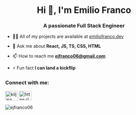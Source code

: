 <h1 align="center">Hi 👋, I'm Emilio Franco</h1>
<h3 align="center">A passionate Full Stack Engineer</h3>

- 👨‍💻 All of my projects are available at [emiliofranco.dev](emiliofranco.dev)

- 💬 Ask me about **React, JS, TS, CSS, HTML**

- 📫 How to reach me **ejfranco06@gmail.com**

- ⚡ Fun fact **I can land a kickflip**

<h3 align="left">Connect with me:</h3>
<p align="left">
<a href="https://twitter.com/kiljaja" target="blank"><img align="center" src="https://raw.githubusercontent.com/rahuldkjain/github-profile-readme-generator/master/src/images/icons/Social/twitter.svg" alt="kiljaja" height="30" width="40" /></a>
<a href="https://linkedin.com/in/https://www.linkedin.com/in/emilio-j-franco/" target="blank"><img align="center" src="https://raw.githubusercontent.com/rahuldkjain/github-profile-readme-generator/master/src/images/icons/Social/linked-in-alt.svg" alt="https://www.linkedin.com/in/emilio-j-franco/" height="30" width="40" /></a>
</p>


<p><img align="left" src="https://github-readme-stats.vercel.app/api/top-langs?username=ejfranco06&show_icons=true&locale=en&layout=compact&count_private=true&theme=github_dark" alt="ejfranco06" /></p>
